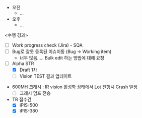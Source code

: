 - 오전
	- ...
- 오후
	- ...

<수행 경과>
- [ ] Work progress check (Jira) - SQA
- [ ] Bug로 잘못 등록된 이슈이동 (Bug -> Working item)
	- 너무 많음..... Bulk edit 하는 방법에 대해 요청
- [ ] Alpha STR
	- [x] Draft 1차
	- [ ] Vision TEST 결과 업데이트
- 600MH 크래시 : IR vision 활성화 상태에서 Lot 진행시 Crash 발생
	- [ ] 크래시 덤프 전송
 - TR 접수건
	 - [x] iPIS-500
	 - [x] iPIS-380